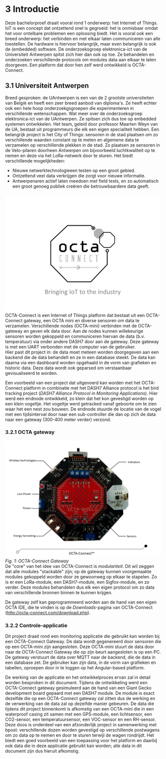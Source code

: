 # 3 Introductie
Deze bachelorproef draait vooral rond 1 onderwerp: het Internet of Things. IoT is een concept dat ontzettend snel is gegroeid: het is onmisbaar omdat het voor ontelbare problemen een oplossing biedt. Het is vooral ook een breed onderwerp: het verbinden en met elkaar laten communiceren van alle toestellen. De hardware is hiervoor belangrijk, maar even belangrijk is ook de (embedded) software. De onderzoeksgroep elektronica-ict van de Universiteit Antwerpen spitst zich hier dan ook op toe. Ze behandelen en onderzoeken verschillende protocols om modules data aan elkaar te laten doorgeven. Een platform dat door hen zelf werd ontwikkeld is OCTA-Connect.

## 3.1 Universiteit Antwerpen
Breed gesproken: de UAntwerpen is een van de 2 grootste universiteiten van België en heeft een zeer breed aanbod van diploma's. Ze heeft echter ook een hele hoop onderzoekgsgroepen die experimenteren in verschillende wetenschappen.
Wat meer over de onderzoeksgroep elektronica-ict van de UAntwerpen. Ze spitsen zich dus toe op embedded systemen ontwikkelen. Het team, geleid door professor Maarten Weyn van de UA, bestaat uit programmeurs die elk een eigen specialiteit hebben. Een belangrijk project is het City of Things: sensoren in de stad plaatsen om zo verschillende waarden constant op te meten en algemene data te verzamelen op verschillende plekken in de stad. Zo plaatsen ze sensoren in de Velo-pilaren doorheen Antwerpen om bijvoorbeeld luchtkwaliteit op te nemen en deze via het LoRa-netwerk door te sturen. Het biedt verschillende mogelijkheden: <br>

  * Nieuwe netwerktechnologieeen testen op een groot gebied.
  * Ontzettend veel data verkrijgen die zorgt voor nieuwe informatie.
  * Antwerpenaren actief laten meedoen met field tests, en zo automatisch een groot genoeg publiek creëren die betrouwbaardere data geeft.


## 3.2 OCTA-Connect
<img style="width:500px; margin-top:-50px" src="img/octalogo.png"><br>
OCTA-Connect is een Internet of Things platform dat bestaat uit een OCTA-Connect gateway, een OCTA mini en diverse sensoren om data te verzamelen.
Verschillende nodes (OCTA-mini) verbinden met de OCTA-gateway en geven elk data door. Aan de nodes kunnen willekeurige sensoren worden gekoppeld en communiceren hiervan de data (b.v. temperatuur) via onder andere DASH7 door aan de gateway. Deze gateway is met een UART verbonden met de computer van de gebruiker. <br>
Hier past dit project in: de data moet meteen worden doorgegeven aan een backend die de data behandelt en ze in een database steekt. De data kan daarna via een dashboard worden opgehaald in de vorm van grafieken en historic data. Deze data wordt ook geparsed om verstaanbaar gevisualiseerd te worden.

Een voorbeeld van een project dat uitgevoerd kan worden met het OCTA-Connect platform in combinatie met het DASH7 Alliance protocol is het bird tracking project (*DASH7 Alliance Protocol in Monitoring Applications*). Hier werd een endnode ontwikkeld, zo klein dat het kon gevestigd worden op een klein vogeltje. Het vogeltje werd getracked vanaf geboorte om te zien waar het een nest zou bouwen. De endnode stuurde de locatie van de vogel met een tijdsinterval door naar een sub-controller die dan op zich de data naar een gateway (300-400 meter verder) verzond.

### 3.2.1 OCTA gateway
<img style="width:700px" src="img/octagateway.png">*Fig. 1: OCTA-Connect Gateway*<br>
De "core" van het idee van OCTA-Connect is *modulariteit*. Dit wil zeggen dat alle modules "stackable" zijn; op de gateway kunnen voorgemaakte modules gekoppeld worden door ze gewoonweg op elkaar te stapelen. Zo is er een LoRa-module, een DASH7-module, een Sigfox-module, en zo verder. Deze modules behandelen dus elk een eigen protocol om zo data van verschillende bronnen binnen te kunnen krijgen.

De gateway zelf kan geprogrammeerd worden aan de hand van een eigen OCTA IDE, die te vinden is op de *Downloads*-pagina van OCTA-Connect (http://octa-connect.com/download.php).
<br>

### 3.2.2 Controle-applicatie
Dit project draait rond een monitoring applicatie die gebruikt kan worden bij een OCTA-Connect Gateway. De data wordt gegenereerd door sensoren die op een OCTA-mini zijn aangesloten. Deze OCTA-mini stuurt de data door naar de OCTA-Connect Gateway die op zijn beurt aangesloten is op een PC. De gateway verstuurt de data over MQTT naar de backend, die de data in een database zet. De gebruiker kan zijn data, in de vorm van grafieken en tabellen, oproepen door in te loggen op het Angular-based platform.

De werking van de applicatie en het ontwikkelproces ervan zal in detail worden besproken in dit document. Tijdens de ontwikkeling werd een OCTA-Connect gateway gesimuleerd aan de hand van een Giant Gecko development board gepaard met een DASH7 module. De module is exact dezelfde die op een OCTA-Connect gateway zal zitten dus de werking en de verwerking van de data zal op dezelfde manier gebeuren. De data die tijdens dit project binnenkomt is afkomstig van een OCTA-mini die in een waterproof casing zit samen met een GPS-module, een lichtsensor, een CO2-sensor, een temperatuursensor, een VOC-sensor en een RH-sensor. Deze doos is onderdeel van een afzonderlijk project in samenwerking met bpost: verschillende dozen worden gevestigd op verschillende postwagens om zo data op te nemen en door te sturen terwijl de wagen rondrijdt. Het biedt een goed voorbeeld van een toepassing voor het platform en daarbij ook data die in deze applicatie gebruikt kan worden; alle data in dit document zijn dus hieruit afkomstig.